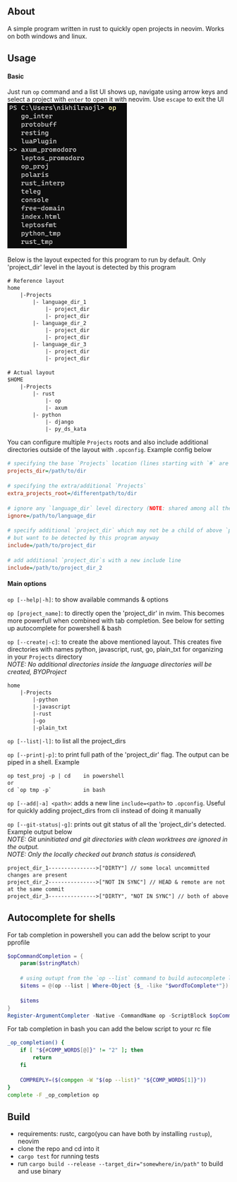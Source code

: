 ## About

A simple program written in rust to quickly open projects in neovim. Works on both windows and linux.

## Usage

#### Basic

Just run `op` command and a list UI shows up, navigate using arrow keys and select a project with `enter` to open it with neovim.
Use `escape` to exit the UI\
![](./media/op_nvim.png)

Below is the layout expected for this program to run by default. Only 'project_dir' level in the layout is detected by this program

```
# Reference layout
home
    |-Projects
        |- language_dir_1
            |- project_dir
            |- project_dir
        |- language_dir_2
            |- project_dir
            |- project_dir
        |- language_dir_3
            |- project_dir
            |- project_dir

# Actual layout
$HOME
    |-Projects
        |- rust
            |- op
            |- axum
        |- python
            |- django
            |- py_ds_kata
```

You can configure multiple `Projects` roots and also include additional directories outside of the layout with `.opconfig`. Example config below

```ini
# specifying the base `Projects` location (lines starting with `#` are ignored)
projects_dir=/path/to/dir

# specifying the extra/additional `Projects`
extra_projects_root=/differentpath/to/dir

# ignore any `language_dir` level directory (NOTE: shared among all the `Project` roots)
ignore=/path/to/language_dir

# specify additional `project_dir` which may not be a child of above `projects_dir`
# but want to be detected by this program anyway
include=/path/to/project_dir

# add additional `project_dir`s with a new include line
include=/path/to/project_dir_2
```

#### Main options

`op [--help|-h]`: to show available commands & options

`op [project_name]`: to directly open the 'project_dir' in nvim.
This becomes more powerfull when combined with tab completion.
See below for setting up autocomplete for powershell & bash

`op [--create|-c]`: to create the above mentioned layout.
This creates five directories with names python, javascript, rust, go, plain_txt for organizing in your `Projects` directory\
_NOTE: No additional directories inside the language directories will be created, BYOProject_

```
home
    |-Projects
        |-python
        |-javascript
        |-rust
        |-go
        |-plain_txt
```

`op [--list|-l]`: to list all the project_dirs

`op [--print|-p]`: to print full path of the 'project_dir' flag. The output can be piped in a shell. Example

```
op test_proj -p | cd    in powershell
or
cd `op tmp -p`          in bash
```

`op [--add|-a] <path>`: adds a new line `include=<path>` to `.opconfig`. Useful for quickly adding project_dirs from cli instead of doing it manually

`op [--git-status|-g]`: prints out git status of all the 'project_dir's detected. Example output below\
_NOTE: Git uninitiated and git directories with clean worktrees are ignored in the output._\
_NOTE: Only the locally checked out branch status is considered_\

```
project_dir_1--------------->["DIRTY"] // some local uncommitted changes are present
project_dir_2--------------->["NOT IN SYNC"] // HEAD & remote are not at the same commit
project_dir_3--------------->["DIRTY", "NOT IN SYNC"] // both of above
```


## Autocomplete for shells

For tab completion in powershell you can add the below script to your pprofile

```powershell
$opCommandCompletion = {
    param($stringMatch)

    # using outupt from the `op --list` command to build autocomplete list
    $items = @(op --list | Where-Object {$_ -like "$wordToComplete*"})

    $items
}
Register-ArgumentCompleter -Native -CommandName op -ScriptBlock $opCommandCompletion
```

For tab completion in bash you can add the below script to your rc file

```bash
_op_completion() {
	if [ "${#COMP_WORDS[@]}" != "2" ]; then
		return
	fi

	COMPREPLY=($(compgen -W "$(op --list)" "${COMP_WORDS[1]}"))
}
complete -F _op_completion op
```

## Build

- requirements: rustc, cargo(you can have both by installing `rustup`), neovim
- clone the repo and cd into it
- `cargo test` for running tests
- run `cargo build --release --target_dir="somewhere/in/path"` to build and use binary
